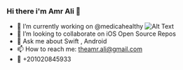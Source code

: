 ### Hi there i'm Amr Ali 👋

- 🔭 I’m currently working on @medicahealthy    ![Alt Text](https://media.giphy.com/media/xbLZjyMNQqEpTKjkSm/giphy.gif?cid=ecf05e47s0b8ldyrdj9a9vldhdiue9wnz5bf0rc5fgth66bz&rid=giphy.gif&ct=g)
- 👯 I’m looking to collaborate on iOS Open Source Repos
- 💬 Ask me about Swift , Android  
- 📫 How to reach me: theamr.ali@gmail.com
- 📲 +201020845933


